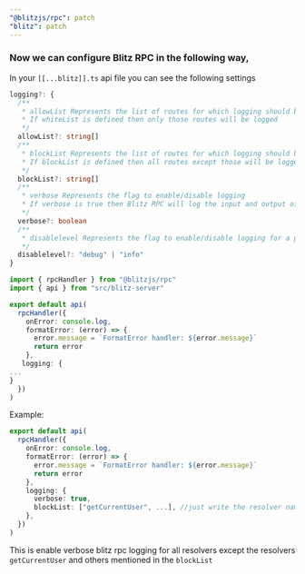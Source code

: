```yaml
---
"@blitzjs/rpc": patch
"blitz": patch
---
```


### Now we can configure Blitz RPC in the following way,

In your `[[...blitz]].ts` api file you can see the following settings
```ts
logging?: {
  /**
   * allowList Represents the list of routes for which logging should be enabled
   * If whiteList is defined then only those routes will be logged
   */
  allowList?: string[]
  /**
   * blockList Represents the list of routes for which logging should be disabled
   * If blockList is defined then all routes except those will be logged
   */
  blockList?: string[]
  /**
   * verbose Represents the flag to enable/disable logging
   * If verbose is true then Blitz RPC will log the input and output of each resolver
   */
  verbose?: boolean
  /**
   * disablelevel Represents the flag to enable/disable logging for a particular level
   */
  disablelevel?: "debug" | "info"
}
```
```ts
import { rpcHandler } from "@blitzjs/rpc"
import { api } from "src/blitz-server"

export default api(
  rpcHandler({
    onError: console.log,
    formatError: (error) => {
      error.message = `FormatError handler: ${error.message}`
      return error
    },
   logging: {
...
}
  })
)
```

Example:
```ts
export default api(
  rpcHandler({
    onError: console.log,
    formatError: (error) => {
      error.message = `FormatError handler: ${error.message}`
      return error
    },
    logging: {
      verbose: true,
      blockList: ["getCurrentUser", ...], //just write the resolver name [which is the resolver file name]
    },
  })
)
```

This is enable verbose blitz rpc logging for all resolvers except the resolvers `getCurrentUser` and others mentioned in the `blockList`


